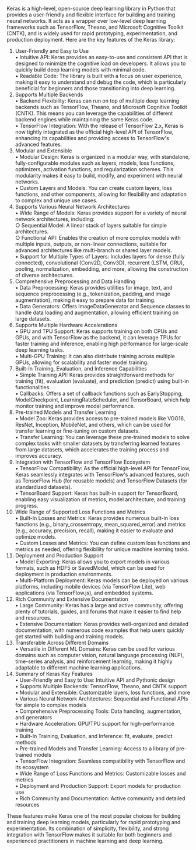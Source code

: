 Keras is a high-level, open-source deep learning library in Python that provides a user-friendly and flexible interface for building and training neural networks. It acts as a wrapper over low-level deep learning frameworks such as TensorFlow, Theano, and Microsoft Cognitive Toolkit (CNTK), and is widely used for rapid prototyping, experimentation, and production deployment. Here are the key features of the Keras library:  
  
1. User-Friendly and Easy to Use  
    • Intuitive API: Keras provides an easy-to-use and consistent API that is designed to minimize the cognitive load on developers. It allows you to quickly build deep learning models with minimal code.  
    • Readable Code: The library is built with a focus on user experience, making it easy to understand and debug the code, which is particularly beneficial for beginners and those transitioning into deep learning.  
2. Supports Multiple Backends  
    • Backend Flexibility: Keras can run on top of multiple deep learning backends such as TensorFlow, Theano, and Microsoft Cognitive Toolkit (CNTK). This means you can leverage the capabilities of different backend engines while maintaining the same Keras code.  
    • TensorFlow Integration: With the release of TensorFlow 2.x, Keras is now tightly integrated as the official high-level API of TensorFlow, enhancing its capabilities and providing access to TensorFlow's advanced features.  
3. Modular and Extensible  
    • Modular Design: Keras is organized in a modular way, with standalone, fully-configurable modules such as layers, models, loss functions, optimizers, activation functions, and regularization schemes. This modularity makes it easy to build, modify, and experiment with neural networks.  
    • Custom Layers and Models: You can create custom layers, loss functions, and other components, allowing for flexibility and adaptation to complex and unique use cases.  
4. Supports Various Neural Network Architectures  
    • Wide Range of Models: Keras provides support for a variety of neural network architectures, including:  
        ○ Sequential Model: A linear stack of layers suitable for simple architectures.  
        ○ Functional API: Enables the creation of more complex models with multiple inputs, outputs, or non-linear connections, suitable for advanced architectures like multi-branch or shared layer models.  
    • Support for Multiple Types of Layers: Includes layers for dense (fully connected), convolutional (Conv2D, Conv3D), recurrent (LSTM, GRU), pooling, normalization, embedding, and more, allowing the construction of diverse architectures.  
5. Comprehensive Preprocessing and Data Handling  
    • Data Preprocessing: Keras provides utilities for image, text, and sequence preprocessing (e.g., tokenization, padding, and image augmentation), making it easy to prepare data for training.  
    • Data Generators: Offers ImageDataGenerator and Sequence classes to handle data loading and augmentation, allowing efficient training on large datasets.  
6. Supports Multiple Hardware Accelerations  
    • GPU and TPU Support: Keras supports training on both CPUs and GPUs, and with TensorFlow as the backend, it can leverage TPUs for faster training and inference, enabling high performance for large-scale deep learning tasks.  
    • Multi-GPU Training: It can also distribute training across multiple GPUs, allowing for scalability and faster model training.  
7. Built-In Training, Evaluation, and Inference Capabilities  
    • Simple Training API: Keras provides straightforward methods for training (fit), evaluation (evaluate), and prediction (predict) using built-in functionalities.  
    • Callbacks: Offers a set of callback functions such as EarlyStopping, ModelCheckpoint, LearningRateScheduler, and TensorBoard, which help monitor training and improve model performance.  
8. Pre-trained Models and Transfer Learning  
    • Model Zoo: Keras provides access to pre-trained models like VGG16, ResNet, Inception, MobileNet, and others, which can be used for transfer learning or fine-tuning on custom datasets.  
    • Transfer Learning: You can leverage these pre-trained models to solve complex tasks with smaller datasets by transferring learned features from large datasets, which accelerates the training process and improves accuracy.  
9. Integration with TensorFlow and TensorFlow Ecosystem  
    • TensorFlow Compatibility: As the official high-level API for TensorFlow, Keras seamlessly integrates with TensorFlow's advanced features, such as TensorFlow Hub (for reusable models) and TensorFlow Datasets (for standardized datasets).  
    • TensorBoard Support: Keras has built-in support for TensorBoard, enabling easy visualization of metrics, model architecture, and training progress.  
10. Wide Range of Supported Loss Functions and Metrics  
    • Built-In Losses and Metrics: Keras provides numerous built-in loss functions (e.g., binary_crossentropy, mean_squared_error) and metrics (e.g., accuracy, precision, recall), making it easier to evaluate and optimize models.  
    • Custom Losses and Metrics: You can define custom loss functions and metrics as needed, offering flexibility for unique machine learning tasks.  
11. Deployment and Production Support  
    • Model Exporting: Keras allows you to export models in various formats, such as HDF5 or SavedModel, which can be used for deployment in production environments.  
    • Multi-Platform Deployment: Keras models can be deployed on various platforms, including mobile devices (via TensorFlow Lite), web applications (via TensorFlow.js), and embedded systems.  
12. Rich Community and Extensive Documentation  
    • Large Community: Keras has a large and active community, offering plenty of tutorials, guides, and forums that make it easier to find help and resources.  
    • Extensive Documentation: Keras provides well-organized and detailed documentation, with numerous code examples that help users quickly get started with building and training models.  
13. Transferable Across Different Domains  
    • Versatile in Different ML Domains: Keras can be used for various domains such as computer vision, natural language processing (NLP), time-series analysis, and reinforcement learning, making it highly adaptable to different machine learning applications.  
14. Summary of Keras Key Features  
    • User-Friendly and Easy to Use: Intuitive API and Pythonic design  
    • Supports Multiple Backends: TensorFlow, Theano, and CNTK support  
    • Modular and Extensible: Customizable layers, loss functions, and more  
    • Various Neural Network Architectures: Sequential and Functional APIs for simple to complex models  
    • Comprehensive Preprocessing Tools: Data handling, augmentation, and generators  
    • Hardware Acceleration: GPU/TPU support for high-performance training  
    • Built-In Training, Evaluation, and Inference: fit, evaluate, predict methods  
    • Pre-trained Models and Transfer Learning: Access to a library of pre-trained models  
    • TensorFlow Integration: Seamless compatibility with TensorFlow and its ecosystem  
    • Wide Range of Loss Functions and Metrics: Customizable losses and metrics  
    • Deployment and Production Support: Export models for production use  
    • Rich Community and Documentation: Active community and detailed resources  
      
These features make Keras one of the most popular choices for building and training deep learning models, particularly for rapid prototyping and experimentation. Its combination of simplicity, flexibility, and strong integration with TensorFlow makes it suitable for both beginners and experienced practitioners in machine learning and deep learning.  
  